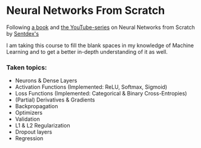 # Neural Networks From Scratch

Following [a book](https://nnfs.io/) and [the YouTube-series](https://www.youtube.com/watch?v=Wo5dMEP_BbI&list=PLQVvvaa0QuDcjD5BAw2DxE6OF2tius3V3)
on Neural Networks from Scratch by [Sentdex's](https://www.youtube.com/@sentdex)

I am taking this course to fill the blank spaces in my knowledge of Machine Learning 
and to get a better in-depth understanding of it as well.

### Taken topics:
- Neurons & Dense Layers
- Activation Functions (Implemented: ReLU, Softmax, Sigmoid)
- Loss Functions (Implemented: Categorical & Binary Cross-Entropies)
- (Partial) Derivatives & Gradients
- Backpropagation
- Optimizers
- Validation
- L1 & L2 Regularization
- Dropout layers
- Regression
